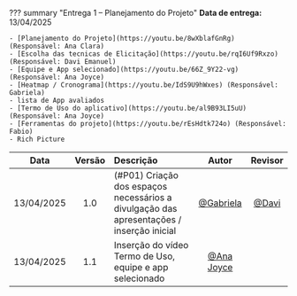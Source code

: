 ??? summary "Entrega 1 – Planejamento do Projeto" 
    **Data de entrega:** 13/04/2025

    - [Planejamento do Projeto](https://youtu.be/8wXblafGnRg) (Responsável: Ana Clara)
    - [Escolha das tecnicas de Elicitação](https://youtu.be/rqI6Uf9Rxzo) (Responsável: Davi Emanuel)
    - [Equipe e App selecionado](https://youtu.be/66Z_9Y22-vg)(Responsável: Ana Joyce)
    - [Heatmap / Cronograma](https://youtu.be/IdS9U9hWxes) (Responsável: Gabriela)
    - lista de App avaliados
    - [Termo de Uso do aplicativo](https://youtu.be/al9B93LI5uU) (Responsável: Ana Joyce) 
    - [Ferramentas do projeto](https://youtu.be/rEsHdtk724o) (Responsável: Fabio)  
    - Rich Picture


| Data       | Versão | Descrição                                 | Autor                                      | Revisor                                     |
| :--------: | :----: | :---------------------------------------- | :----------------------------------------: | :----------------------------------------: |
| 13/04/2025 |  1.0   | (#P01) Criação dos espaços necessários a divulgação das apresentações / inserção inicial | [@Gabriela](https://github.com/gaubiela)   | [@Davi](https://github.com/daviRolvr) |
 13/04/2025 |  1.1   | Inserção do vídeo Termo de Uso, equipe e app selecionado | [@Ana Joyce](https://github.com/anajoyceamorim)   | [](https://github.com/) |

